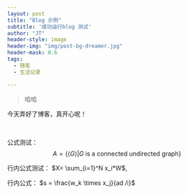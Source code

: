 ```yaml
---
layout: post
title: "Blog 示例"
subtitle: '成功运行blog 测试'
author: "JT"
header-style: image
header-img: "img/post-bg-dreamer.jpg"
header-mask: 0.6
tags:
  - 随笔
  - 生活记录

---
```


> 哈哈

今天弄好了博客，真开心呢！

<br>

公式测试：
$$
A = \{ \langle G \rangle \vert G \text{ is a connected undirected graph}\}
$$

行内公式测试： $X= \sum_{i=1}^N x_i*W$, 

行内公式： $s = \frac{w_k \times x_j}{ad /i}$


